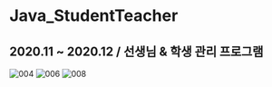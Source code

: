 # Java_StudentTeacher
## 2020.11 ~ 2020.12 / 선생님 & 학생 관리 프로그램

![004](https://user-images.githubusercontent.com/67039023/124342890-5dff7480-dc02-11eb-9134-b1f234bbf947.png)
![006](https://user-images.githubusercontent.com/67039023/124342903-72dc0800-dc02-11eb-85bf-2afc4547c231.png)
![008](https://user-images.githubusercontent.com/67039023/124342916-93a45d80-dc02-11eb-92b7-a5337aca02d4.png)
